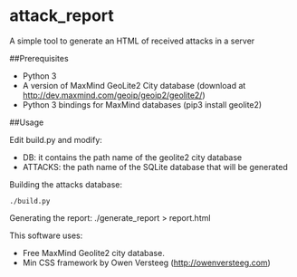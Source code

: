 # attack_report
A simple tool to generate an HTML of received attacks in a server

##Prerequisites

* Python 3
* A version of MaxMind GeoLite2 City database (download at http://dev.maxmind.com/geoip/geoip2/geolite2/)
* Python 3 bindings for MaxMind databases (pip3 install geolite2)

##Usage


Edit build.py and modify:

* DB: it contains the path name of the geolite2 city database
* ATTACKS: the path name of the SQLite database that will be generated

Building the attacks database:
    
    ./build.py
    
Generating the report:
    ./generate_report > report.html


This software uses:

* Free MaxMind Geolite2 city database.
* Min CSS framework by Owen Versteeg (http://owenversteeg.com)